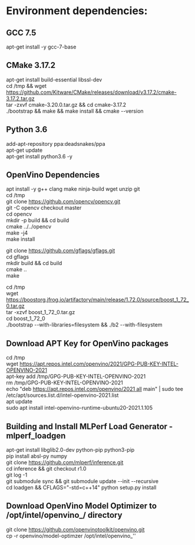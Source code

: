 # Environment dependencies: 
## GCC 7.5
apt-get install -y gcc-7-base

## CMake 3.17.2
apt-get install build-essential libssl-dev \
cd /tmp && wget https://github.com/Kitware/CMake/releases/download/v3.17.2/cmake-3.17.2.tar.gz \
tar -zxvf cmake-3.20.0.tar.gz && cd cmake-3.17.2 \
./bootstrap && make && make install && cmake --version

## Python 3.6
add-apt-repository ppa:deadsnakes/ppa \
apt-get update \
apt-get install python3.6 -y

## OpenVino Dependencies
apt install -y g++ clang make ninja-build wget unzip git \
cd /tmp \
git clone https://github.com/opencv/opencv.git \
git -C opencv checkout master \
cd opencv \
mkdir -p build && cd build \
cmake ../../opencv \
make -j4 \
make install

git clone https://github.com/gflags/gflags.git \
cd gflags \
mkdir build && cd build \
cmake .. \
make

cd /tmp \
wget https://boostorg.jfrog.io/artifactory/main/release/1.72.0/source/boost_1_72_0.tar.gz \
tar -xzvf boost_1_72_0.tar.gz \
cd boost_1_72_0 \
./bootstrap --with-libraries=filesystem && ./b2 --with-filesystem

##  Download APT Key for OpenVino packages
cd /tmp \
wget https://apt.repos.intel.com/openvino/2021/GPG-PUB-KEY-INTEL-OPENVINO-2021 \
apt-key add /tmp/GPG-PUB-KEY-INTEL-OPENVINO-2021 \
rm  /tmp/GPG-PUB-KEY-INTEL-OPENVINO-2021 \
echo "deb https://apt.repos.intel.com/openvino/2021 all main" | sudo tee /etc/apt/sources.list.d/intel-openvino-2021.list \
apt update \
sudo apt install intel-openvino-runtime-ubuntu20-2021.1.105

## Building and Install MLPerf Load Generator - mlperf_loadgen
apt-get install libglib2.0-dev python-pip python3-pip \
pip install absl-py numpy \
git clone https://github.com/mlperf/inference.git \
cd inference && git checkout r1.0 \
git log -1 \
git submodule sync && git submodule update --init --recursive \
cd loadgen && CFLAGS="-std=c++14" python setup.py install

## Download OpenVino Model Optimizer to /opt/intel/openvino_<version>/ directory
git clone https://github.com/openvinotoolkit/openvino.git \
cp -r openvino/model-optimzer /opt/intel/openvino_'<version>'
